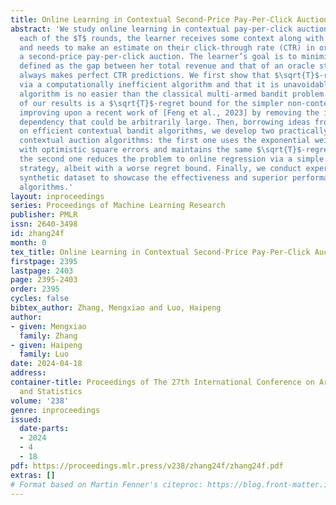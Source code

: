 ```yaml
---
title: Online Learning in Contextual Second-Price Pay-Per-Click Auctions
abstract: 'We study online learning in contextual pay-per-click auctions where at
  each of the $T$ rounds, the learner receives some context along with a set of ads
  and needs to make an estimate on their click-through rate (CTR) in order to run
  a second-price pay-per-click auction. The learner’s goal is to minimize her regret,
  defined as the gap between her total revenue and that of an oracle strategy that
  always makes perfect CTR predictions. We first show that $\sqrt{T}$-regret is obtainable
  via a computationally inefficient algorithm and that it is unavoidable since our
  algorithm is no easier than the classical multi-armed bandit problem. A by-product
  of our results is a $\sqrt{T}$-regret bound for the simpler non-contextual setting,
  improving upon a recent work of [Feng et al., 2023] by removing the inverse CTR
  dependency that could be arbitrarily large. Then, borrowing ideas from recent advances
  on efficient contextual bandit algorithms, we develop two practically efficient
  contextual auction algorithms: the first one uses the exponential weight scheme
  with optimistic square errors and maintains the same $\sqrt{T}$-regret bound, while
  the second one reduces the problem to online regression via a simple epsilon-greedy
  strategy, albeit with a worse regret bound. Finally, we conduct experiments on a
  synthetic dataset to showcase the effectiveness and superior performance of our
  algorithms.'
layout: inproceedings
series: Proceedings of Machine Learning Research
publisher: PMLR
issn: 2640-3498
id: zhang24f
month: 0
tex_title: Online Learning in Contextual Second-Price Pay-Per-Click Auctions
firstpage: 2395
lastpage: 2403
page: 2395-2403
order: 2395
cycles: false
bibtex_author: Zhang, Mengxiao and Luo, Haipeng
author:
- given: Mengxiao
  family: Zhang
- given: Haipeng
  family: Luo
date: 2024-04-18
address:
container-title: Proceedings of The 27th International Conference on Artificial Intelligence
  and Statistics
volume: '238'
genre: inproceedings
issued:
  date-parts:
  - 2024
  - 4
  - 18
pdf: https://proceedings.mlr.press/v238/zhang24f/zhang24f.pdf
extras: []
# Format based on Martin Fenner's citeproc: https://blog.front-matter.io/posts/citeproc-yaml-for-bibliographies/
---
```

